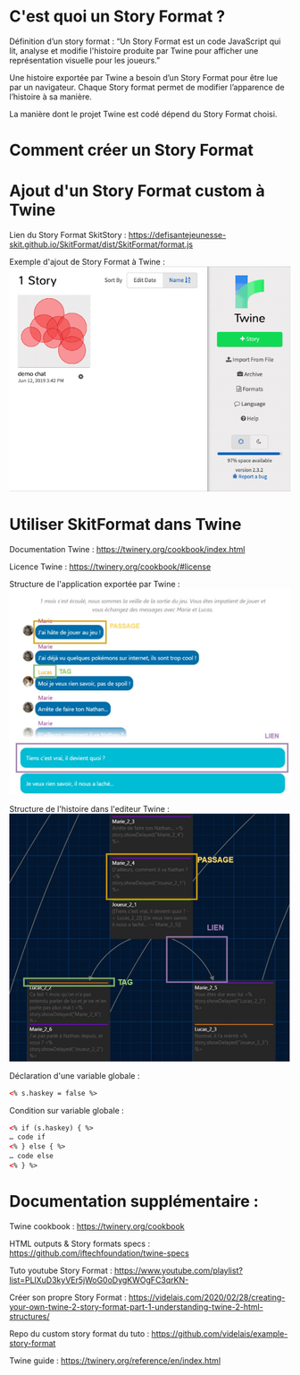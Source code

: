 # C'est quoi un Story Format ?

Définition d’un story format : “Un Story Format est un code JavaScript qui lit, analyse et modifie l'histoire produite par Twine pour afficher une représentation visuelle pour les joueurs.” 

Une histoire exportée par Twine a besoin d’un Story Format pour être lue par un navigateur. 
Chaque Story format permet de modifier l’apparence de l’histoire à sa manière. 

La manière dont le projet Twine est codé dépend du Story Format choisi. 

# Comment créer un Story Format

# Ajout d'un Story Format custom à Twine

Lien du Story Format SkitStory : https://defisantejeunesse-skit.github.io/SkitFormat/dist/SkitFormat/format.js

Exemple d'ajout de Story Format à Twine :
![](img/trialogue-import.gif)

# Utiliser SkitFormat dans Twine

Documentation Twine : https://twinery.org/cookbook/index.html 

Licence Twine : https://twinery.org/cookbook/#license  

Structure de l'application exportée par Twine :
![](img/GameStructure.jpg)


Structure de l'histoire dans l'editeur Twine :
![Structure de l'application exportée par Twine](img/TwineStructure.jpg)

Déclaration d'une variable globale : 
```html 
<% s.haskey = false %> 
```

Condition sur variable globale : 
```html
<% if (s.haskey) { %> 
… code if 
<% } else { %> 
… code else 
<% } %>
``` 

# Documentation supplémentaire : 

Twine cookbook : https://twinery.org/cookbook 

HTML outputs & Story formats specs : https://github.com/iftechfoundation/twine-specs 

Tuto youtube Story Format : https://www.youtube.com/playlist?list=PLlXuD3kyVEr5jWoG0oDygKWOgFC3qrKN- 

Créer son propre Story Format : https://videlais.com/2020/02/28/creating-your-own-twine-2-story-format-part-1-understanding-twine-2-html-structures/ 

Repo du custom story format du tuto : https://github.com/videlais/example-story-format 

Twine guide : https://twinery.org/reference/en/index.html  